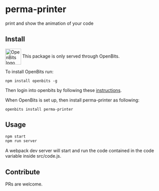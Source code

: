 # perma-printer
print and show the animation of your code

## Install

<img align="center" src="https://gitlab.com/cervoneluca/openbits/-/raw/master/assets/logo-black.png" height="50px" alt="OpenBits logo" title="OpenBits Logo"> This package is only served through OpenBits. 

To install OpenBits run: 

```shell
npm install openbits -g
```

Then login into openbits by following these <a href="https://www.npmjs.com/package/openbits" target="_blank">instructions</a>.

When OpenBits is set up, then install perma-printer as following: 

```shell
openbits install perma-printer
```

## Usage

```bash
npm start
npm run server
```

A webpack dev server will start and run the code contained in the code variable inside src/code.js.


## Contribute

PRs are welcome.